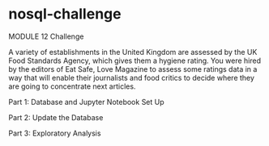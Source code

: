 # nosql-challenge

MODULE 12 Challenge

A variety of establishments in the United Kingdom are assessed by the UK Food Standards Agency, which gives them a hygiene rating. You were hired by the editors of Eat Safe, Love Magazine to assess some ratings data in a way that will enable their journalists and food critics to decide where they are going to concentrate next articles.

Part 1: Database and Jupyter Notebook Set Up

Part 2: Update the Database

Part 3: Exploratory Analysis
